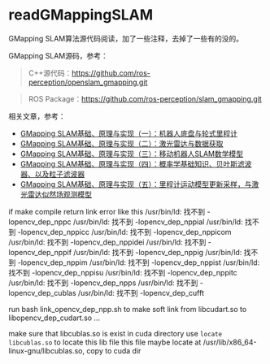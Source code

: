 # readGMappingSLAM

GMapping SLAM算法源代码阅读，加了一些注释，去掉了一些有的没的。

GMapping SLAM源码，参考：

>C++源代码：https://github.com/ros-perception/openslam_gmapping.git

>ROS Package：https://github.com/ros-perception/slam_gmapping.git

相关文章，参考：

- [GMapping SLAM基础、原理与实现（一）：机器人底盘与轮式里程计](https://luolichq.github.io/2019/10/16/gmappingslam-basis-principle-impl-01/)
- [GMapping SLAM基础、原理与实现（二）：激光雷达与数据获取](https://luolichq.github.io/2019/10/17/gmappingslam-basis-principle-impl-02/)
- [GMapping SLAM基础、原理与实现（三）：移动机器人SLAM数学模型](https://luolichq.github.io/2019/10/17/gmappingslam-basis-principle-impl-03/)
- [GMapping SLAM基础、原理与实现（四）：概率学基础知识、贝叶斯滤波器、以及粒子滤波器](https://luolichq.github.io/2019/10/18/gmappingslam-basis-principle-impl-04/)
- [GMapping SLAM基础、原理与实现（五）：里程计运动模型更新采样，与激光雷达似然场观测模型](https://luolichq.github.io/2019/10/19/gmappingslam-basis-principle-impl-05/)


if make compile return link error like this
/usr/bin/ld: 找不到 -lopencv_dep_nppc
/usr/bin/ld: 找不到 -lopencv_dep_nppial
/usr/bin/ld: 找不到 -lopencv_dep_nppicc
/usr/bin/ld: 找不到 -lopencv_dep_nppicom
/usr/bin/ld: 找不到 -lopencv_dep_nppidei
/usr/bin/ld: 找不到 -lopencv_dep_nppif
/usr/bin/ld: 找不到 -lopencv_dep_nppig
/usr/bin/ld: 找不到 -lopencv_dep_nppim
/usr/bin/ld: 找不到 -lopencv_dep_nppist
/usr/bin/ld: 找不到 -lopencv_dep_nppisu
/usr/bin/ld: 找不到 -lopencv_dep_nppitc
/usr/bin/ld: 找不到 -lopencv_dep_npps
/usr/bin/ld: 找不到 -lopencv_dep_cublas
/usr/bin/ld: 找不到 -lopencv_dep_cufft

run bash link_opencv_dep_npp.sh to make soft link from libcudart.so to libopencv_dep_cudart.so ...

make sure that libcublas.so is exist in cuda directory
use `locate libcublas.so` to locate this lib file
this file maybe locate at /usr/lib/x86_64-linux-gnu/libcublas.so, copy to cuda dir